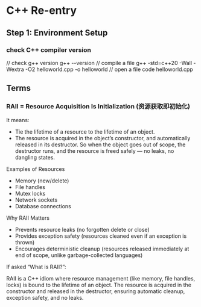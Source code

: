 # C++ Re-entry

## Step 1: Environment Setup

### check C++ compiler version 

// check g++ version
g++ --version
// compile a file
g++ -std=c++20 -Wall -Wextra -O2 helloworld.cpp -o helloworld
// open a file
code helloworld.cpp 

## Terms

### RAII = Resource Acquisition Is Initialization (资源获取即初始化)

It means:

* Tie the lifetime of a resource to the lifetime of an object.
* The resource is acquired in the object’s constructor, and automatically released in its destructor.
So when the object goes out of scope, the destructor runs, and the resource is freed safely — no leaks, no dangling states.

Examples of Resources

* Memory (new/delete)
* File handles
* Mutex locks
* Network sockets
* Database connections
  
Why RAII Matters

* Prevents resource leaks (no forgotten delete or close)
* Provides exception safety (resources cleaned even if an exception is thrown)
* Encourages deterministic cleanup (resources released immediately at end of scope, unlike garbage-collected languages)

If asked “What is RAII?”:

RAII is a C++ idiom where resource management (like memory, file handles, locks) is bound to the lifetime of an object. The resource is acquired in the constructor and released in the destructor, ensuring automatic cleanup, exception safety, and no leaks.